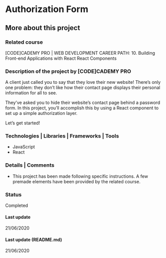 # Authorization Form

## More about this project

### Related course
[CODE]CADEMY PRO | WEB DEVELOPMENT CAREER PATH: 10. Building Front-end Applications with React
React Components

### Description of the project by [CODE]CADEMY PRO
A client just called you to say that they love their new website! There’s only one problem: they don’t like how their contact page displays their personal information for all to see.

They’ve asked you to hide their website’s contact page behind a password form. In this project, you’ll accomplish this by using a React component to set up a simple authorization layer.

Let’s get started!

### Technologies | Libraries | Frameworks | Tools  
- JavaScript
- React

### Details | Comments
- This project has been made following specific instructions. A few premade elements have been provided by the related course.  

### Status
Completed 

#### Last update
21/06/2020

#### Last update (README.md)
21/06/2020
